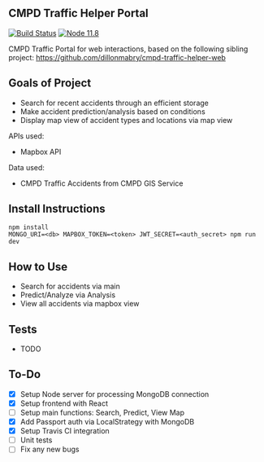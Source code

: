 ## CMPD Traffic Helper Portal
[![Build Status](https://travis-ci.org/dillonmabry/cmpd-traffic-helper-web.svg?branch=master)](https://travis-ci.org/dillonmabry/cmpd-traffic-helper-web)
[![Node 11.8](https://img.shields.io/badge/node-11.8-blue.svg)](https://nodejs.org/en/)

CMPD Traffic Portal for web interactions, based on the following sibling project: https://github.com/dillonmabry/cmpd-traffic-helper-web

## Goals of Project
- Search for recent accidents through an efficient storage
- Make accident prediction/analysis based on conditions
- Display map view of accident types and locations via map view

APIs used:
- Mapbox API

Data used:
- CMPD Traffic Accidents from CMPD GIS Service

## Install Instructions
```
npm install
MONGO_URI=<db> MAPBOX_TOKEN=<token> JWT_SECRET=<auth_secret> npm run dev
```

## How to Use
- Search for accidents via main
- Predict/Analyze via Analysis
- View all accidents via mapbox view

## Tests
- TODO

## To-Do
- [X] Setup Node server for processing MongoDB connection
- [X] Setup frontend with React
- [ ] Setup main functions: Search, Predict, View Map
- [X] Add Passport auth via LocalStrategy with MongoDB
- [X] Setup Travis CI integration
- [ ] Unit tests
- [ ] Fix any new bugs